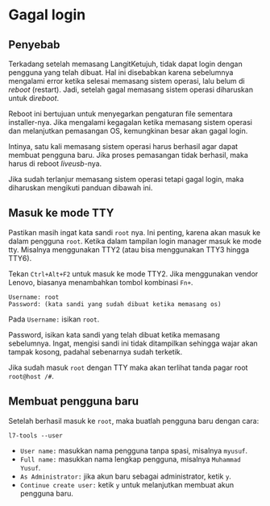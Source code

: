 # Gagal login

## Penyebab

Terkadang setelah memasang LangitKetujuh, tidak dapat login dengan pengguna yang telah dibuat. Hal ini disebabkan karena sebelumnya mengalami error ketika selesai memasang sistem operasi, lalu belum di *reboot* (restart). Jadi, setelah gagal memasang sistem operasi diharuskan untuk di*reboot*.

Reboot ini bertujuan untuk menyegarkan pengaturan file sementara installer-nya. Jika mengalami kegagalan ketika memasang sistem operasi dan melanjutkan pemasangan OS, kemungkinan besar akan gagal login.

Intinya, satu kali memasang sistem operasi harus berhasil agar dapat membuat pengguna baru. Jika proses pemasangan tidak berhasil, maka harus di reboot *liveusb*-nya.

Jika sudah terlanjur memasang sistem operasi tetapi gagal login, maka diharuskan mengikuti panduan dibawah ini.

## Masuk ke mode TTY

Pastikan masih ingat kata sandi `root` nya. Ini penting, karena akan masuk ke dalam pengguna `root`. Ketika dalam tampilan login manager masuk ke mode tty. Misalnya menggunakan TTY2 (atau bisa menggunakan TTY3 hingga TTY6).

Tekan `Ctrl+Alt+F2` untuk masuk ke mode TTY2. Jika menggunakan vendor Lenovo, biasanya menambahkan tombol kombinasi `Fn+`.

```
Username: root
Password: (kata sandi yang sudah dibuat ketika memasang os)
```

Pada `Username:` isikan `root`.

Password, isikan kata sandi yang telah dibuat ketika memasang sebelumnya. Ingat, mengisi sandi ini tidak ditampilkan sehingga wajar akan tampak kosong, padahal sebenarnya sudah terketik.

Jika sudah masuk `root` dengan TTY maka akan terlihat tanda pagar root `root@host /#`.

## Membuat pengguna baru

Setelah berhasil masuk ke `root`, maka buatlah pengguna baru dengan cara:

```
l7-tools --user
```

- `User name:` masukkan nama pengguna tanpa spasi, misalnya `myusuf`.
- `Full name:` masukkan nama lengkap pengguna, misalnya `Muhammad Yusuf`.
- `As Administrator:` jika akun baru sebagai administrator, ketik `y`.
- `Continue create user:` ketik `y` untuk melanjutkan membuat akun pengguna baru.
